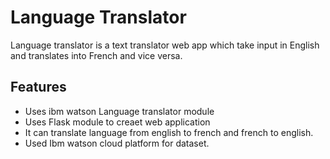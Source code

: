 # Language Translator



Language translator is a text translator web app which take input in English and translates into French and vice versa.

## Features

- Uses ibm watson Language translator module
- Uses Flask module to creaet web application
- It can translate language from english to french and french to english.
- Used Ibm watson cloud platform for dataset.
